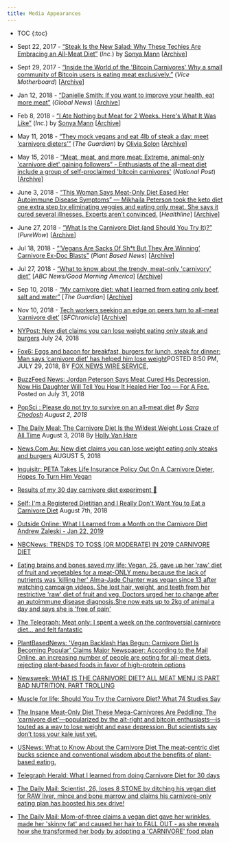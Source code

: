 ```yaml
---
title: Media Appearances
---
```


* TOC
{:toc}

* Sept 22, 2017 - [“Steak Is the New Salad: Why These Techies Are Embracing an All-Meat Diet”](https://www.inc.com/sonya-mann/bitcoin-carnivores.html) (_Inc._) by [Sonya Mann](https://www.twitter.com/sonyaellenmann) [[Archive](https://web.archive.org/web/20181005220151/https://www.inc.com/sonya-mann/bitcoin-carnivores.html)]

* Sept 29, 2017 - [“Inside the World of the 'Bitcoin Carnivores' Why a small community of Bitcoin users is eating meat exclusively.”](https://motherboard.vice.com/en_us/article/ne74nw/inside-the-world-of-the-bitcoin-carnivores) (_Vice Motherboard_) [[Archive](https://archive.fo/9Akhe)]

* Jan 12, 2018 - [“Danielle Smith: If you want to improve your health, eat more meat”](https://globalnews.ca/news/3961519/danielle-smith-if-you-want-to-improve-your-health-eat-more-meat/) (_Global News_) [[Archive](https://web.archive.org/web/20180615023843/https://globalnews.ca/news/3961519/danielle-smith-if-you-want-to-improve-your-health-eat-more-meat/)]

* Feb 8, 2018 - [“I Ate Nothing but Meat for 2 Weeks. Here's What It Was Like”](https://www.inc.com/sonya-mann/carnivory-zero-carb-experiment.html) (_Inc._) by [Sonya Mann](https://www.twitter.com/sonyaellenmann) [[Archive](https://web.archive.org/web/20190103155757/https://www.inc.com/sonya-mann/carnivory-zero-carb-experiment.html)]

* May 11, 2018 - [“They mock vegans and eat 4lb of steak a day: meet ‘carnivore dieters’”](https://www.theguardian.com/lifeandstyle/2018/may/11/the-carnivore-diet-all-meat-health-benefits-dangers) (_The Guardian_) by [Olivia Solon](https://twitter.com/oliviasolon) [[Archive](https://web.archive.org/web/20190313215223/https://www.theguardian.com/lifeandstyle/2018/may/11/the-carnivore-diet-all-meat-health-benefits-dangers)]

* May 15, 2018 - [“Meat, meat, and more meat: Extreme, animal-only 'carnivore diet' gaining followers” - Enthusiasts of the all-meat diet include a group of self-proclaimed 'bitcoin carnivores'](https://nationalpost.com/life/food/meat-meat-and-more-meat-extreme-animal-only-carnivore-diet-gaining-followers) (_National Post_) [[Archive](https://archive.fo/pkXMa)]

* June 3, 2018 - [“This Woman Says Meat-Only Diet Eased Her Autoimmune Disease Symptoms” — Mikhaila Peterson took the keto diet one extra step by eliminating veggies and eating only meat. She says it cured several illnesses. Experts aren’t convinced.](https://www.healthline.com/health-news/meat-only-diet-eased-autoimmune-disease-symptoms) [_Healthline_] [[Archive](https://web.archive.org/web/20180607103602/https://www.healthline.com/health-news/meat-only-diet-eased-autoimmune-disease-symptoms)]

* June 27, 2018 - [“What Is the Carnivore Diet (and Should You Try It)?”](https://www.purewow.com/wellness/carnivore-diet) (_PureWow_) [[Archive](https://web.archive.org/web/20190323125811/https://www.purewow.com/wellness/carnivore-diet)]

* Jul 18, 2018 - [“‘Vegans Are Sacks Of Sh\*t But They Are Winning’ Carnivore Ex-Doc Blasts”](https://www.plantbasednews.org/post/fight-vegan-agenda-if-you-love-your-kids) (_Plant Based News_) [[Archive](https://web.archive.org/save/https://www.plantbasednews.org/post/fight-vegan-agenda-if-you-love-your-kids)]

* Jul 27, 2018 - [“What to know about the trendy, meat-only 'carnivory' diet”](https://abcnews.go.com/GMA/Wellness/trendy-meat-carnivory-diet/story?id=56856367) [_ABC News/Good Morning America_] [[Archive](https://web.archive.org/web/20180803092117/https://abcnews.go.com/GMA/Wellness/trendy-meat-carnivory-diet/story?id=56856367)]

* Sep 10, 2018 - [“My carnivore diet: what I learned from eating only beef, salt and water”](https://www.theguardian.com/food/2018/sep/10/my-carnivore-diet-jordan-peterson-beef) [_The Guardian_] [[Archive](https://web.archive.org/web/20180911040155/https://www.theguardian.com/food/2018/sep/10/my-carnivore-diet-jordan-peterson-beef)]

* Nov 10, 2018 - [Tech workers seeking an edge on peers turn to all-meat ‘carnivore diet’](https://www.sfchronicle.com/business/article/Tech-workers-seeking-an-edge-on-their-peers-do-an-13377065.php) [_SFChronicle_] [[Archive](https://web.archive.org/web/20181111022023/https://www.sfchronicle.com/business/article/Tech-workers-seeking-an-edge-on-their-peers-do-an-13377065.php)]

* [NYPost: New diet claims you can lose weight eating only steak and burgers](https://nypost.com/2018/07/24/new-diet-claims-you-can-lose-weight-eating-only-steak-and-burgers/) July 24, 2018

* [Fox6: Eggs and bacon for breakfast, burgers for lunch, steak for dinner: Man says ‘carnivore diet’ has helped him lose weight](https://fox6now.com/2018/07/29/eggs-and-bacon-for-breakfast-burgers-for-lunch-steak-for-dinner-man-says-carnivore-diet-has-helped-him-lose-weight/)POSTED 8:50 PM, JULY 29, 2018, BY [FOX NEWS WIRE SERVICE](https://fox6now.com/author/fox-news-wire-service/),

* [BuzzFeed News: Jordan Peterson Says Meat Cured His Depression. Now His Daughter Will Tell You How It Healed Her Too — For A Fee.](https://www.buzzfeednews.com/article/stephaniemlee/jordan-peterson-daughter-mikhaila-meat-carnivore-diet) Posted on July 31, 2018

* [PopSci : Please do not try to survive on an all-meat diet](https://www.popsci.com/carnivore-all-meat-diet) *By* [*Sara Chodosh*](https://www.popsci.com/authors/sara-chodosh) *August 2, 2018*

* [The Daily Meal: The Carnivore Diet Is the Wildest Weight Loss Craze of All Time](https://www.thedailymeal.com/healthy-eating/carnivore-diet-wildest-weight-loss-craze/080318) August 3, 2018 By [Holly Van Hare](https://www.thedailymeal.com/users/holly-van-hare)

* [News.Com.Au: New diet claims you can lose weight eating only steaks and burgers](https://www.news.com.au/lifestyle/fitness/weight-loss/new-diet-claims-you-can-lose-weight-eating-only-steaks-and-burgers/news-story/8827331ce27e199e3f10cbdc296a3c40) AUGUST 5, 2018

* [Inquisitr: PETA Takes Life Insurance Policy Out On A Carnivore Dieter, Hopes To Turn Him Vegan](https://www.inquisitr.com/5014032/peta-takes-life-insurance-policy-out-on-a-carnivore-dieter-hopes-to-turn-him-vegan/)

* [Results of my 30 day carnivore diet experiment 🥩](https://medium.com/@ketocoder/results-of-my-30-day-carnivore-diet-experiment-541409b2484a)

* [Self: I'm a Registered Dietitian and I Really Don't Want You to Eat a Carnivore Diet](https://www.self.com/story/im-a-registered-dietitian-and-i-really-dont-want-you-to-eat-a-carnivore-diet) August 7th, 2018

* [Outside Online: What I Learned from a Month on the Carnivore Diet Andrew Zaleski - Jan 22, 2019](https://www.outsideonline.com/2382501/shawn-baker-carnivore-diet-test)

* [NBCNews: TRENDS TO TOSS (OR MODERATE) IN 2019 CARNIVORE DIET](https://www.nbcnews.com/better/pop-culture/diet-nutrition-trends-keep-toss-2019-ncna952286)

* [Eating brains and bones saved my life: Vegan, 25, gave up her 'raw' diet of fruit and vegetables for a meat-ONLY menu because the lack of nutrients was 'killing her' Alma-Jade Chanter was vegan since 13 after watching campaign videos. She lost hair, weight, and teeth from her restrictive 'raw' diet of fruit and veg. Doctors urged her to change after an autoimmune disease diagnosis.She now eats up to 2kg of animal a day and says she is 'free of pain'](https://www.dailymail.co.uk/health/article-6812893/Eating-bones-brains-saved-Vegan-gave-plant-based-diet-killing-her.html)

* [The Telegraph: Meat only: I spent a week on the controversial carnivore diet... and felt fantastic](https://www.telegraph.co.uk/health-fitness/nutrition/meat-spent-week-controversial-carnivore-diet-felt-fantastic/)

* [PlantBasedNews: 'Vegan Backlash Has Begun: Carnivore Diet Is Becoming Popular' Claims Major Newspaper: According to the Mail Online, an increasing number of people are opting for all-meat diets, rejecting plant-based foods in favor of high-protein options](https://www.plantbasednews.org/post/vegan-backlash-carnivore-diet-popular)

* [Newsweek: WHAT IS THE CARNIVORE DIET? ALL MEAT MENU IS PART BAD NUTRITION, PART TROLLING](https://www.newsweek.com/carnivore-diet-what-meat-menu-eggs-keto-jordan-peterson-zero-carb-plan-1352342)

* [Muscle for life: Should You Try the Carnivore Diet? What 74 Studies Say](https://www.muscleforlife.com/carnivore-diet/)

* [The Insane Meat-Only Diet These Mega-Carnivores Are Peddling: The ‘carnivore diet’—popularized by the alt-right and bitcoin enthusiasts—is touted as a way to lose weight and ease depression. But scientists say don’t toss your kale just yet.](https://www.thedailybeast.com/the-insane-meat-only-diet-these-mega-carnivores-are-peddling)

* [USNews: What to Know About the Carnivore Diet The meat-centric diet bucks science and conventional wisdom about the benefits of plant-based eating.](https://health.usnews.com/wellness/food/articles/2019-01-29/what-is-the-carnivore-diet)

* [Telegraph Herald: What I learned from doing Carnivore Diet for 30 days](https://www.reddit.com/r/KetoNews/comments/b4g4zq/oncologist_tries_the_carnivore_diet_for_30_days/)

* [The Daily Mail: Scientist, 26, loses 8 STONE by ditching his vegan diet for RAW liver, mince and bone marrow and claims his carnivore-only eating plan has boosted his sex drive!](https://www.dailymail.co.uk/health/article-6066475/Former-obese-vegan-eats-raw-liver-mince-bone-marrow.html)

* [The Daily Mail: Mom-of-three claims a vegan diet gave her wrinkles, made her 'skinny fat' and caused her hair to FALL OUT - as she reveals how she transformed her body by adopting a 'CARNIVORE' food plan](https://www.dailymail.co.uk/femail/article-6329445/Mother-three-adopts-carnivore-diet-vegan-six-years-gave-wrinkles.html)
